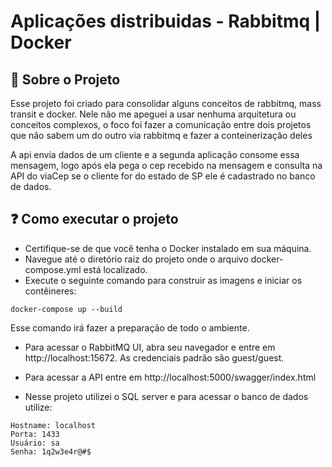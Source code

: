 # Aplicações distribuidas - Rabbitmq | Docker

## 📘 Sobre o Projeto

Esse projeto foi criado para consolidar alguns conceitos de rabbitmq, mass transit e docker. Nele não me apeguei a usar nenhuma arquitetura ou conceitos complexos, o foco foi fazer a comunicação entre dois projetos que não sabem um do outro via rabbitmq e fazer a conteinerização deles 

A api envia dados de um cliente e a segunda aplicação consome essa mensagem, logo após ela pega o cep recebido na mensagem e consulta na API do viaCep se o cliente for do estado de SP ele é cadastrado no banco de dados.

## ❓ Como executar o projeto

- Certifique-se de que você tenha o Docker instalado em sua máquina.
- Navegue até o diretório raiz do projeto onde o arquivo docker-compose.yml está localizado.
- Execute o seguinte comando para construir as imagens e iniciar os contêineres:

```
docker-compose up --build
```

Esse comando irá fazer a preparação de todo o ambiente.

- Para acessar o RabbitMQ UI, abra seu navegador e entre em  http://localhost:15672. As credenciais padrão são guest/guest.
- Para acessar a API entre em http://localhost:5000/swagger/index.html

  
- Nesse projeto utilizei o SQL server e para acessar o banco de dados utilize:
```
Hostname: localhost
Porta: 1433
Usuário: sa
Senha: 1q2w3e4r@#$
```
 

